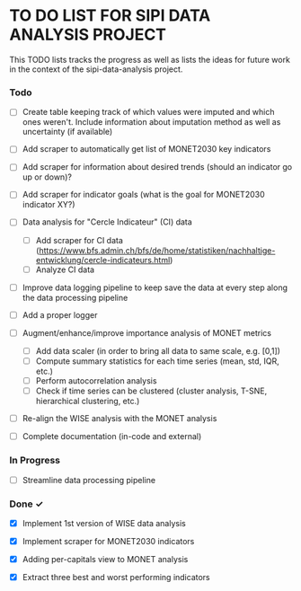 # TO DO LIST FOR SIPI DATA ANALYSIS PROJECT

This TODO lists tracks the progress as well as lists the
ideas for future work in the context of the sipi-data-analysis
project.


### Todo

- [ ] Create table keeping track of which values were imputed and which ones weren't. Include information about imputation method as well as uncertainty (if available)  
- [ ] Add scraper to automatically get list of MONET2030 key indicators
- [ ] Add scraper for information about desired trends (should an indicator go up or down)?
- [ ] Add scraper for indicator goals (what is the goal for MONET2030 indicator XY?)
- [ ] Data analysis for "Cercle Indicateur" (CI) data
  - [ ] Add scraper for CI data (https://www.bfs.admin.ch/bfs/de/home/statistiken/nachhaltige-entwicklung/cercle-indicateurs.html)
  - [ ] Analyze CI data
- [ ] Improve data logging pipeline to keep save the data at every step along the data processing pipeline
- [ ] Add a proper logger 
- [ ] Augment/enhance/improve importance analysis of MONET metrics  
  - [ ] Add data scaler (in order to bring all data to same scale, e.g. [0,1])
  - [ ] Compute summary statistics for each time series (mean, std, IQR, etc.)
  - [ ] Perform autocorrelation analysis
  - [ ] Check if time series can be clustered (cluster analysis, T-SNE, hierarchical clustering, etc.)
- [ ] Re-align the WISE analysis with the MONET analysis
- [ ] Complete documentation (in-code and external)


### In Progress
- [ ] Streamline data processing pipeline

### Done ✓

- [x] Implement 1st version of WISE data analysis 
- [x] Implement scraper for MONET2030 indicators 
- [x] Adding per-capitals view to MONET analysis
- [x] Extract three best and worst performing indicators

